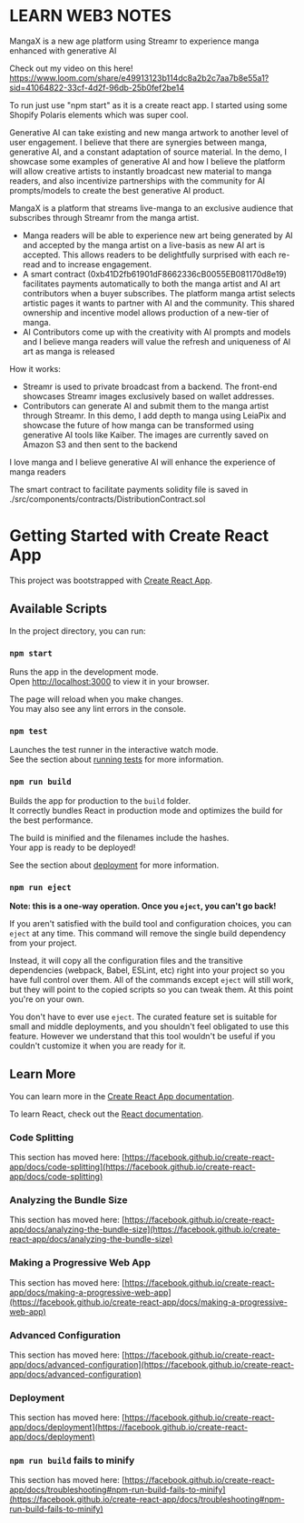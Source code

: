 # LEARN WEB3 NOTES

MangaX is a new age platform using Streamr to experience manga enhanced with generative AI

Check out my video on this here! https://www.loom.com/share/e49913123b114dc8a2b2c7aa7b8e55a1?sid=41064822-33cf-4d2f-96db-25b0fef2be14

To run just use "npm start" as it is a create react app. I started using some Shopify Polaris elements which was super cool. 

Generative AI can take existing and new manga artwork to another level of user engagement. I believe that there are synergies between manga, generative AI, and a constant adaptation of source material. In the demo, I showcase some examples of generative AI and how I believe the platform will allow creative artists to instantly broadcast new material to manga readers, and also incentivize partnerships with the community for AI prompts/models to create the best generative AI product.

MangaX is a platform that streams live-manga to an exclusive audience that subscribes through Streamr from the manga artist.
- Manga readers will be able to experience new art being generated by AI and accepted by the manga artist on a live-basis as new AI art is accepted. This allows readers to be delightfully surprised with each re-read and to increase engagement.
- A smart contract (0xb41D2fb61901dF8662336cB0055EB081170d8e19) facilitates payments automatically to both the manga artist and AI art contributors when a buyer subscribes. The platform manga artist selects artistic pages it wants to partner with AI and the community. This shared ownership and incentive model allows production of a new-tier of manga. 
- AI Contributors come up with the creativity with AI prompts and models and I believe manga readers will value the refresh and uniqueness of AI art as manga is released

How it works:
- Streamr is used to private broadcast from a backend. The front-end showcases Streamr images exclusively based on wallet addresses. 
- Contributors can generate AI and submit them to the manga artist through Streamr. In this demo, I add depth to manga using LeiaPix and showcase the future of how manga can be transformed using generative AI tools like Kaiber. The images are currently saved on Amazon S3 and then sent to the backend 

I love manga and I believe generative AI will enhance the experience of manga readers

The smart contract to facilitate payments solidity file is saved in ./src/components/contracts/DistributionContract.sol




# Getting Started with Create React App

This project was bootstrapped with [Create React App](https://github.com/facebook/create-react-app).

## Available Scripts

In the project directory, you can run:

### `npm start`

Runs the app in the development mode.\
Open [http://localhost:3000](http://localhost:3000) to view it in your browser.

The page will reload when you make changes.\
You may also see any lint errors in the console.

### `npm test`

Launches the test runner in the interactive watch mode.\
See the section about [running tests](https://facebook.github.io/create-react-app/docs/running-tests) for more information.

### `npm run build`

Builds the app for production to the `build` folder.\
It correctly bundles React in production mode and optimizes the build for the best performance.

The build is minified and the filenames include the hashes.\
Your app is ready to be deployed!

See the section about [deployment](https://facebook.github.io/create-react-app/docs/deployment) for more information.

### `npm run eject`

**Note: this is a one-way operation. Once you `eject`, you can't go back!**

If you aren't satisfied with the build tool and configuration choices, you can `eject` at any time. This command will remove the single build dependency from your project.

Instead, it will copy all the configuration files and the transitive dependencies (webpack, Babel, ESLint, etc) right into your project so you have full control over them. All of the commands except `eject` will still work, but they will point to the copied scripts so you can tweak them. At this point you're on your own.

You don't have to ever use `eject`. The curated feature set is suitable for small and middle deployments, and you shouldn't feel obligated to use this feature. However we understand that this tool wouldn't be useful if you couldn't customize it when you are ready for it.

## Learn More

You can learn more in the [Create React App documentation](https://facebook.github.io/create-react-app/docs/getting-started).

To learn React, check out the [React documentation](https://reactjs.org/).

### Code Splitting

This section has moved here: [https://facebook.github.io/create-react-app/docs/code-splitting](https://facebook.github.io/create-react-app/docs/code-splitting)

### Analyzing the Bundle Size

This section has moved here: [https://facebook.github.io/create-react-app/docs/analyzing-the-bundle-size](https://facebook.github.io/create-react-app/docs/analyzing-the-bundle-size)

### Making a Progressive Web App

This section has moved here: [https://facebook.github.io/create-react-app/docs/making-a-progressive-web-app](https://facebook.github.io/create-react-app/docs/making-a-progressive-web-app)

### Advanced Configuration

This section has moved here: [https://facebook.github.io/create-react-app/docs/advanced-configuration](https://facebook.github.io/create-react-app/docs/advanced-configuration)

### Deployment

This section has moved here: [https://facebook.github.io/create-react-app/docs/deployment](https://facebook.github.io/create-react-app/docs/deployment)

### `npm run build` fails to minify

This section has moved here: [https://facebook.github.io/create-react-app/docs/troubleshooting#npm-run-build-fails-to-minify](https://facebook.github.io/create-react-app/docs/troubleshooting#npm-run-build-fails-to-minify)
